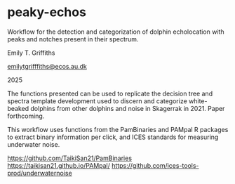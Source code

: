 # peaky-echos
Workflow for the detection and categorization of dolphin echolocation with peaks and notches present in their spectrum.

Emily T. Griffiths

emilytgrifffiths@ecos.au.dk

2025

The functions presented can be used to replicate the decision tree and spectra template development used to discern and categorize white-beaked dolphins from other dolphins and noise in Skagerrak in 2021. Paper forthcoming. 

This workflow uses functions from the PamBinaries and PAMpal R packages to extract binary information per click, and ICES standards for measuring underwater noise.

https://github.com/TaikiSan21/PamBinaries
https://taikisan21.github.io/PAMpal/
https://github.com/ices-tools-prod/underwaternoise
